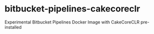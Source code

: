# bitbucket-pipelines-cakecoreclr
Experimental Bitbucket Pipelines Docker Image with CakeCoreCLR pre-installed

